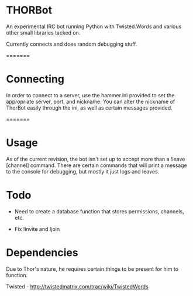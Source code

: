 THORBot
=======

An experimental IRC bot running Python
with Twisted.Words and various other
small libraries tacked on.

Currently connects and does random debugging stuff.

=======

Connecting
=======

In order to connect to a server, use the hammer.ini provided to set the appropriate server, port, and nickname.
You can alter the nickname of ThorBot easily through the ini, as well as certain messages provided.

=======

Usage
=======

As of the current revision, the bot isn't set up to accept more than a !leave [channel] command. There are certain
commands that will print a message to the console for debugging, but mostly it just logs and leaves.

Todo
=======

- Need to create a database function that stores permissions, channels, etc.

- Fix !invite and !join

Dependencies
=======

Due to Thor's nature, he requires certain things to be present for him to function.

Twisted - http://twistedmatrix.com/trac/wiki/TwistedWords